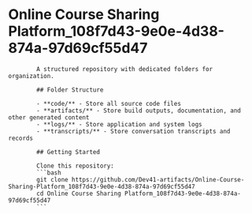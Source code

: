 # Online Course Sharing Platform_108f7d43-9e0e-4d38-874a-97d69cf55d47
            A structured repository with dedicated folders for organization.

            ## Folder Structure

            - **code/** - Store all source code files
            - **artifacts/** - Store build outputs, documentation, and other generated content
            - **logs/** - Store application and system logs
            - **transcripts/** - Store conversation transcripts and records

            ## Getting Started

            Clone this repository:
            ```bash
            git clone https://github.com/Dev41-artifacts/Online-Course-Sharing-Platform_108f7d43-9e0e-4d38-874a-97d69cf55d47
            cd Online Course Sharing Platform_108f7d43-9e0e-4d38-874a-97d69cf55d47
            ```
            